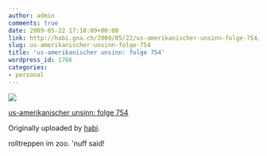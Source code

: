 ```yaml
---
author: admin
comments: true
date: 2009-05-22 17:18:09+00:00
link: http://habi.gna.ch/2009/05/22/us-amerikanischer-unsinn-folge-754/
slug: us-amerikanischer-unsinn-folge-754
title: 'us-amerikanischer unsinn: folge 754'
wordpress_id: 1766
categories:
- personal
---
```



 [![](http://farm4.static.flickr.com/3304/3554723760_20b3a4b240_m.jpg)](http://www.flickr.com/photos/habi/3554723760/)
   

 
  [us-amerikanischer unsinn: folge 754](http://www.flickr.com/photos/habi/3554723760/)
    

  Originally uploaded by [habi](http://www.flickr.com/people/habi/).
 



rolltreppen im zoo. 'nuff said!
  

